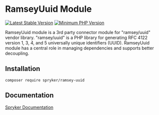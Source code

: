 # RamseyUuid Module
[![Latest Stable Version](https://poser.pugx.org/spryker/ramsey-uuid/v/stable.svg)](https://packagist.org/packages/spryker/ramsey-uuid)
[![Minimum PHP Version](https://img.shields.io/badge/php-%3E%3D%208.2-8892BF.svg)](https://php.net/)

RamseyUuid module is a 3rd party connector module for "ramsey/uuid" vendor library.
"ramsey/uuid" is a PHP library for generating RFC 4122 version 1, 3, 4, and 5 universally unique identifiers (UUID).
RamseyUuid module has a central role in managing dependencies and supports better decoupling.

## Installation

```
composer require spryker/ramsey-uuid
```

## Documentation

[Spryker Documentation](https://docs.spryker.com)
